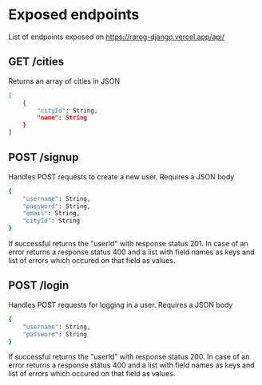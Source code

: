 ﻿# Exposed endpoints
List of endpoints exposed on https://rarog-django.vercel.app/api/
## GET /cities
Returns an array of cities in JSON
```sh
[
	{
		"cityId": String,
		"name": String
	}
]
```

## POST /signup
Handles POST requests to create a new user.
Requires a JSON body
```sh
{
	"username": String,
	"password": String,
	"email": String,
	"cityId": String
}
```
If successful returns the "userId" with response status 201.
In case of an error returns a response status 400 and a list with field names as keys and list of errors which occured on that field as values.

## POST /login
Handles POST requests for logging in a user.
Requires a JSON body
```sh
{
	"username": String,
	"password": String
}
```
If successful returns the "userId" with response status 200.
In case of an error returns a response status 400 and a list with field names as keys and list of errors which occured on that field as values.
